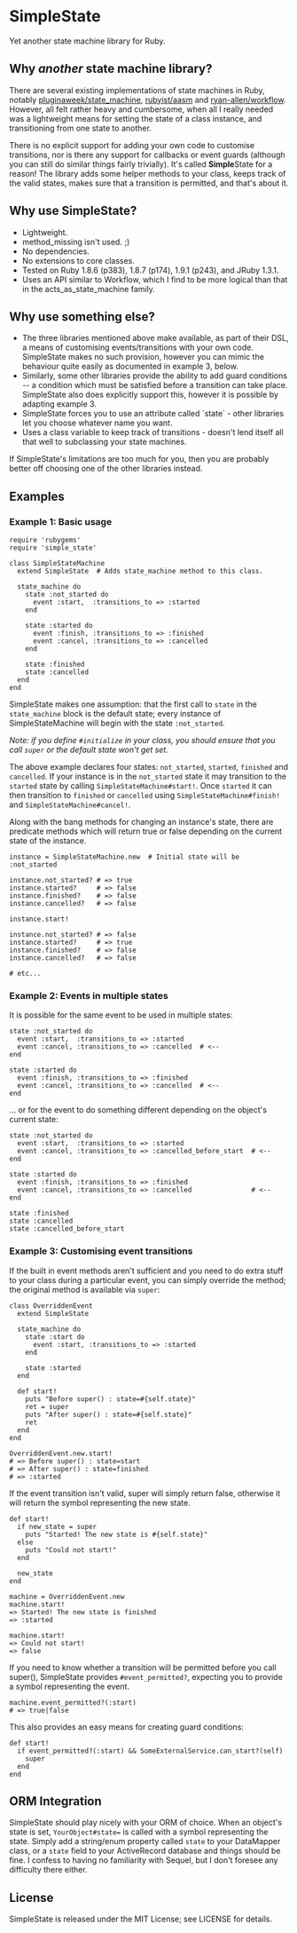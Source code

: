 # SimpleState

Yet another state machine library for Ruby.

## Why _another_ state machine library?

There are several existing implementations of state machines in Ruby, notably
[pluginaweek/state_machine][pluginaweek], [rubyist/aasm][rubyist] and
[ryan-allen/workflow][ryanallen]. However, all felt rather heavy and
cumbersome, when all I really needed was a lightweight means for setting the
state of a class instance, and transitioning from one state to another.

There is no explicit support for adding your own code to customise
transitions, nor is there any support for callbacks or event guards (although
you can still do similar things fairly trivially). It's called **Simple**State
for a reason! The library adds some helper methods to your class, keeps track
of the valid states, makes sure that a transition is permitted, and that's
about it.

## Why use SimpleState?

<ul style="margin-top: 1em">
  <li>Lightweight.</li>
  <li>method_missing isn't used. ;)</li>
  <li>No dependencies.</li>
  <li>No extensions to core classes.</li>
  <li>Tested on Ruby 1.8.6 (p383), 1.8.7 (p174), 1.9.1 (p243), and JRuby
    1.3.1.</li>
  <li>Uses an API similar to Workflow, which I find to be more logical than
    that in the acts_as_state_machine family.</li>
</ul>

## Why use something else?

<ul style="margin-top: 1em">
  <li>The three libraries mentioned above make available, as part of their
    DSL, a means of customising events/transitions with your own code.
    SimpleState makes no such provision, however you can mimic the behaviour
    quite easily as documented in example 3, below.</li>
  <li>Similarly, some other libraries provide the ability to add guard
    conditions -- a condition which must be satisfied before a transition
    can take place. SimpleState also does explicitly support this, however it
    is possible by adapting example 3.
  <li>SimpleState forces you to use an attribute called `state` - other
    libraries let you choose whatever name you want.</li>
  <li>Uses a class variable to keep track of transitions - doesn't lend itself
    all that well to subclassing your state machines.</li>
</ul>

If SimpleState's limitations are too much for you, then you are probably
better off choosing one of the other libraries instead.

## Examples

### Example 1: Basic usage

    require 'rubygems'
    require 'simple_state'

    class SimpleStateMachine
      extend SimpleState  # Adds state_machine method to this class.

      state_machine do
        state :not_started do
          event :start,  :transitions_to => :started
        end

        state :started do
          event :finish, :transitions_to => :finished
          event :cancel, :transitions_to => :cancelled
        end

        state :finished
        state :cancelled
      end
    end

SimpleState makes one assumption: that the first call to `state` in the
`state_machine` block is the default state; every instance of
SimpleStateMachine will begin with the state `:not_started`.

_Note: if you define `#initialize` in your class, you should ensure that you
call `super` or the default state won't get set._

The above example declares four states: `not_started`, `started`, `finished`
and `cancelled`. If your instance is in the `not_started` state it may
transition to the `started` state by calling `SimpleStateMachine#start!`. Once
`started` it can then transition to `finished` or `cancelled` using
`SimpleStateMachine#finish!` and `SimpleStateMachine#cancel!`.

Along with the bang methods for changing an instance's state, there are
predicate methods which will return true or false depending on the current
state of the instance.

    instance = SimpleStateMachine.new  # Initial state will be :not_started

    instance.not_started? # => true
    instance.started?     # => false
    instance.finished?    # => false
    instance.cancelled?   # => false

    instance.start!

    instance.not_started? # => false
    instance.started?     # => true
    instance.finished?    # => false
    instance.cancelled?   # => false

    # etc...

### Example 2: Events in multiple states

It is possible for the same event to be used in multiple states:

    state :not_started do
      event :start,  :transitions_to => :started
      event :cancel, :transitions_to => :cancelled  # <--
    end

    state :started do
      event :finish, :transitions_to => :finished
      event :cancel, :transitions_to => :cancelled  # <--
    end

... or for the event to do something different depending on the object's
current state:

    state :not_started do
      event :start,  :transitions_to => :started
      event :cancel, :transitions_to => :cancelled_before_start  # <--
    end

    state :started do
      event :finish, :transitions_to => :finished
      event :cancel, :transitions_to => :cancelled               # <--
    end

    state :finished
    state :cancelled
    state :cancelled_before_start

### Example 3: Customising event transitions

If the built in event methods aren't sufficient and you need to do extra stuff
to your class during a particular event, you can simply override the method;
the original method is available via `super`:

    class OverriddenEvent
      extend SimpleState

      state_machine do
        state :start do
          event :start, :transitions_to => :started
        end

        state :started
      end

      def start!
        puts "Before super() : state=#{self.state}"
        ret = super
        puts "After super() : state=#{self.state}"
        ret
      end
    end

    OverriddenEvent.new.start!
    # => Before super() : state=start
    # => After super() : state=finished
    # => :started

If the event transition isn't valid, super will simply return false, otherwise
it will return the symbol representing the new state.

    def start!
      if new_state = super
        puts "Started! The new state is #{self.state}"
      else
        puts "Could not start!"
      end

      new_state
    end

    machine = OverriddenEvent.new
    machine.start!
    => Started! The new state is finished
    => :started

    machine.start!
    => Could not start!
    => false

If you need to know whether a transition will be permitted before you call
super(), SimpleState provides `#event_permitted?`, expecting you to provide a
symbol representing the event.

    machine.event_permitted?(:start)
    # => true|false

This also provides an easy means for creating guard conditions:

    def start!
      if event_permitted?(:start) && SomeExternalService.can_start?(self)
        super
      end
    end

## ORM Integration

SimpleState should play nicely with your ORM of choice. When an object's state
is set, `YourObject#state=` is called with a symbol representing the state.
Simply add a string/enum property called `state` to your DataMapper class, or
a `state` field to your ActiveRecord database and things should be fine. I
confess to having no familiarity with Sequel, but I don't foresee any
difficulty there either.

## License

SimpleState is released under the MIT License; see LICENSE for details.

[pluginaweek]: http://github.com/pluginaweek/state_machine (pluginaweek's state_machine library)
[rubyist]: http://github.com/rubyist/aasm (rubyist's aasm library)
[ryanallen]: http://github.com/ryan-allen/workflow (ryan-allen's Workflow library)
